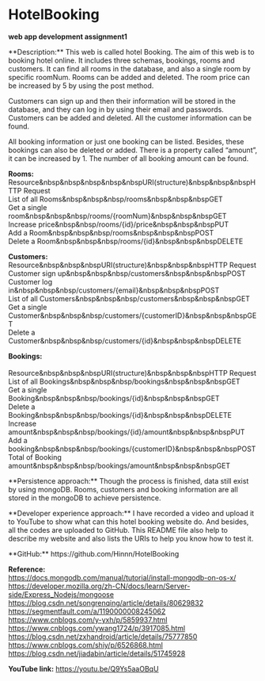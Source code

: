 # HotelBooking
**web app development assignment1**

<p>**Description:** This web is called hotel Booking. The aim of this web is to booking hotel online. It includes three schemas, bookings, rooms and customers. It can find all rooms in the database, and also a single room by specific roomNum. Rooms can be added and deleted. The room price can be increased by 5 by using the post method.</p>
<p>Customers can sign up and then their information will be stored in the database, and they can log in by using their email and passwords. Customers can be added and deleted. All the customer information can be found.</p>
<p>All booking information or just one booking can be listed. Besides, these bookings can also be deleted or added. There is a property called “amount”, it can be increased by 1. The number of all booking amount can be found.</p>

**Rooms:**<br>
Resource&nbsp&nbsp&nbsp&nbsp&nbspURI(structure)&nbsp&nbsp&nbspHTTP Request<br>
List of all Rooms&nbsp&nbsp&nbsp/rooms&nbsp&nbsp&nbspGET<br>
Get a single room&nbsp&nbsp&nbsp/rooms/{roomNum}&nbsp&nbsp&nbspGET<br>
Increase price&nbsp&nbsp/rooms/{id}/price&nbsp&nbsp&nbspPUT<br>
Add a Room&nbsp&nbsp&nbsp/rooms&nbsp&nbsp&nbspPOST<br>
Delete a Room&nbsp&nbsp&nbsp/rooms/{id}&nbsp&nbsp&nbspDELETE<br>

**Customers:**<br>
Resource&nbsp&nbsp&nbspURI(structure)&nbsp&nbsp&nbspHTTP Request<br>
Customer sign up&nbsp&nbsp&nbsp/customers&nbsp&nbsp&nbspPOST<br>
Customer log in&nbsp&nbsp&nbsp/customers/{email}&nbsp&nbsp&nbspPOST<br>
List of all Customers&nbsp&nbsp&nbsp/customers&nbsp&nbsp&nbspGET<br>
Get a single Customer&nbsp&nbsp&nbsp/customers/{customerID}&nbsp&nbsp&nbspGET<br>
Delete a Customer&nbsp&nbsp&nbsp/customers/{id}&nbsp&nbsp&nbspDELETE<br>

**Bookings:**<br>  
Resource&nbsp&nbsp&nbspURI(structure)&nbsp&nbsp&nbspHTTP Request<br>
List of all Bookings&nbsp&nbsp&nbsp/bookings&nbsp&nbsp&nbspGET<br>
Get a single Booking&nbsp&nbsp&nbsp/bookings/{id}&nbsp&nbsp&nbspGET<br>
Delete a Booking&nbsp&nbsp&nbsp/bookings/{id}&nbsp&nbsp&nbspDELETE<br>
Increase amount&nbsp&nbsp&nbsp/bookings/{id}/amount&nbsp&nbsp&nbspPUT<br>
Add a booking&nbsp&nbsp&nbsp/bookings/{customerID}&nbsp&nbsp&nbspPOST<br>
Total of Booking amount&nbsp&nbsp&nbsp/bookings/amount&nbsp&nbsp&nbspGET<br>

<p>**Persistence approach:** Though the process is finished, data still exist by using mongoDB. Rooms, customers and booking information are all stored in the mongoDB to achieve persistence.</p>

<p>**Developer experience approach:** I have recorded a video and upload it to YouTube to show what can this hotel booking website do. And besides, all the codes are uploaded to GitHub. This README file also help to describe my website and also lists the URIs to help you know how to test it.</p>
<p>**GitHub:** https://github.com/Hinnn/HotelBooking</p>

**Reference:** <br>
https://docs.mongodb.com/manual/tutorial/install-mongodb-on-os-x/<br>
https://developer.mozilla.org/zh-CN/docs/learn/Server-side/Express_Nodejs/mongoose<br>
https://blog.csdn.net/songrenqing/article/details/80629832<br>
https://segmentfault.com/a/1190000008245062<br>
https://www.cnblogs.com/y-yxh/p/5859937.html<br>
https://www.cnblogs.com/ywang1724/p/3917085.html<br>
https://blog.csdn.net/zxhandroid/article/details/75777850<br>
https://www.cnblogs.com/shiy/p/6526868.html<br>
https://blog.csdn.net/jiadabin/article/details/51745928<br>


**YouTube link:** https://youtu.be/Q9Ys5aaOBqU<br>


